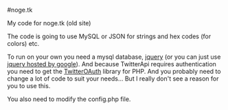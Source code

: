 ﻿#noge.tk

My code for noge.tk (old site)

The code is going to use MySQL or JSON for strings and hex codes (for colors) etc.

To run on your own you need a mysql database, [jquery](https://jquery.com/) (or you can just use [jquery hosted by google](https://developers.google.com/speed/libraries/)). And because TwitterApi requires authentication you need to get the [TwitterOAuth](https://twitteroauth.com/) library for PHP. And you probably need to change a lot of code to suit your needs... But I really don't see a reason for you to use this.

You also need to modify the config.php file.
